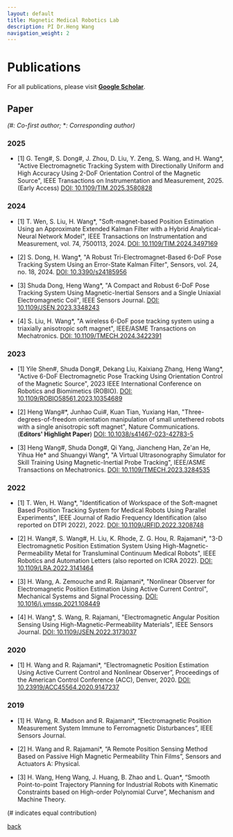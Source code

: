 ```yaml
---
layout: default
title: Magnetic Medical Robotics Lab
description: PI Dr.Heng Wang
navigation_weight: 2
---
```


# Publications

For all publications, please visit
[**Google Scholar**](https://scholar.google.com/citations?hl=en&user=a_5IJgcAAAAJ&view_op=list_works&sortby=pubdate).


## **Paper**
*(#: Co-first author;* **: Corresponding author)*

### 2025

* [1] G. Teng#, S. Dong#, J. Zhou, D. Liu, Y. Zeng, S. Wang, and H. Wang*, "Active Electromagnetic Tracking System with Directionally Uniform and High Accuracy Using 2-DoF Orientation Control of the Magnetic Source", IEEE Transactions on Instrumentation and Measurement, 2025. (Early Access) [DOI: 10.1109/TIM.2025.3580828](https://doi.org/10.1109/TIM.2025.3580828)

### 2024

* [1] T. Wen, S. Liu, H. Wang*, "Soft-magnet-based Position Estimation Using an Approximate Extended Kalman Filter with a Hybrid Analytical-Neural Network Model", IEEE Transactions on Instrumentation and Measurement, vol. 74, 7500113, 2024. [DOI: 10.1109/TIM.2024.3497169](https://doi.org/10.1109/TIM.2024.3497169)

* [2] S. Dong, H. Wang*, "A Robust Tri-Electromagnet-Based 6-DoF Pose Tracking System Using an Error-State Kalman Filter", Sensors, vol. 24, no. 18, 2024. 
[DOI: 10.3390/s24185956](https://doi.org/10.3390/s24185956)

* [3] Shuda Dong, Heng Wang*, "A Compact and Robust 6-DoF Pose Tracking System Using Magnetic-Inertial Sensors and a Single Uniaxial Electromagnetic Coil", IEEE Sensors Journal. [DOI: 10.1109/JSEN.2023.3348243](https://doi.org/10.1109/JSEN.2023.3348243)
  
* [4] S. Liu, H. Wang*, "A wireless 6-DoF pose tracking system using a triaxially anisotropic soft magnet", IEEE/ASME Transactions on Mechatronics. [DOI: 10.1109/TMECH.2024.3422391](https://doi.org/10.1109/TMECH.2024.3422391)

### 2023

* [1] Yile Shen#, Shuda Dong#, Dekang Liu, Kaixiang Zhang, Heng Wang*, "Active 6-DoF Electromagnetic Pose Tracking Using Orientation Control of the Magnetic Source", 2023 IEEE International Conference on Robotics and Biomimetics (ROBIO). [DOI: 10.1109/ROBIO58561.2023.10354689](https://doi.org/10.1109/ROBIO58561.2023.10354689)

* [2] Heng Wang#*, Junhao Cui#, Kuan Tian, Yuxiang Han, "Three-degrees-of-freedom orientation manipulation of small untethered robots with a single anisotropic soft magnet", Nature Communications. (**Editors' Highlight Paper**) [DOI: 10.1038/s41467-023-42783-5](https://doi.org/10.1038/s41467-023-42783-5)
  
* [3] Heng Wang#, Shuda Dong#, Qi Yang, Jiancheng Han, Ze'an He, Yihua He* and Shuangyi Wang*, "A Virtual Ultrasonography Simulator for Skill Training Using Magnetic-Inertial Probe Tracking", IEEE/ASME Transactions on Mechatronics. [DOI: 10.1109/TMECH.2023.3284535](https://doi.org/10.1109/TMECH.2023.3284535)


### 2022

* [1] T. Wen, H. Wang*, "Identification of Workspace of the Soft-magnet Based Position Tracking System for Medical Robots Using Parallel Experiments", IEEE Journal of Radio Frequency Identification (also reported on DTPI 2022), 2022. [DOI: 10.1109/JRFID.2022.3208748](https://doi.org/10.1109/JRFID.2022.3208748)
  
* [2] H. Wang#, S. Wang#, H. Liu, K. Rhode, Z. G. Hou, R. Rajamani*, "3-D Electromagnetic Position Estimation System Using High-Magnetic-Permeability Metal for Transluminal Continuum Medical Robots", IEEE Robotics and Automation Letters (also reported on ICRA 2022). [DOI: 10.1109/LRA.2022.3141464](https://doi.org/10.1109/LRA.2022.3141464)
  
* [3] H. Wang, A. Zemouche and R. Rajamani*, "Nonlinear Observer for Electromagnetic Position Estimation Using Active Current Control", Mechanical Systems and Signal Processing. [DOI: 10.1016/j.ymssp.2021.108449](https://doi.org/10.1016/j.ymssp.2021.108449)
  
* [4] H. Wang*, S. Wang, R. Rajamani, "Electromagnetic Angular Position Sensing Using High-Magnetic-Permeability Materials", IEEE Sensors Journal. [DOI: 10.1109/JSEN.2022.3173037](https://doi.org/10.1109/JSEN.2022.3173037)

### 2020

* [1] H. Wang and R. Rajamani*, “Electromagnetic Position Estimation Using Active Current Control and Nonlinear Observer”, Proceedings of the American Control Conference (ACC), Denver, 2020. [DOI: 10.23919/ACC45564.2020.9147237](https://doi.org/10.23919/ACC45564.2020.9147237)


### 2019

* [1] H. Wang, R. Madson and R. Rajamani*, “Electromagnetic Position Measurement System Immune to Ferromagnetic Disturbances”, IEEE Sensors Journal.
  
* [2] H. Wang and R. Rajamani*, “A Remote Position Sensing Method Based on Passive High Magnetic Permeability Thin Films”, Sensors and Actuators A: Physical.
  
* [3] H. Wang, Heng Wang, J. Huang, B. Zhao and L. Quan*, “Smooth Point-to-point Trajectory Planning for Industrial Robots with Kinematic Constraints based on High-order Polynomial Curve”, Mechanism and Machine Theory.

(# indicates equal contribution)


[back](./)


